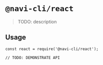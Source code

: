 # `@navi-cli/react`

> TODO: description

## Usage

```
const react = require('@navi-cli/react');

// TODO: DEMONSTRATE API
```
